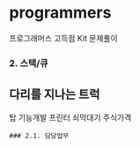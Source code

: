 # programmers
프로그래머스 고득점 Kit 문제풀이

### 2. 스택/큐
## 다리를 지나는 트럭
탑
기능개발
프린터
쇠막대기
주식가격
```
### 2.1. 담당업무
```
